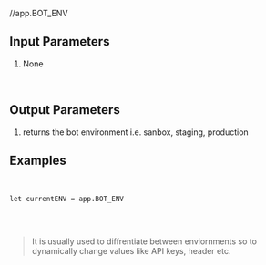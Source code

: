 //app.BOT_ENV
## Input Parameters
1. None

​
## Output Parameters
1. returns the bot environment i.e. sanbox, staging, production
​
## Examples
​
```
let currentENV = app.BOT_ENV


```
​
> It is usually used to diffrentiate between enviornments so to dynamically change values like API keys, header etc.